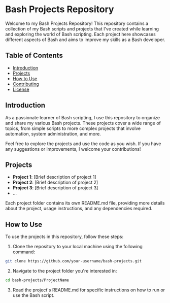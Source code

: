 # Bash Projects Repository
Welcome to my Bash Projects Repository! This repository contains a collection of my Bash scripts and projects that I've created while learning and exploring the world of Bash scripting. Each project here showcases different aspects of Bash and aims to improve my skills as a Bash developer.

## Table of Contents
- [Introduction](#introduction)
- [Projects](#projects)
- [How to Use](#how-to-use)
- [Contributing](#contributing)
- [License](#license)

## Introduction
As a passionate learner of Bash scripting, I use this repository to organize and share my various Bash projects. These projects cover a wide range of topics, from simple scripts to more complex projects that involve automation, system administration, and more.

Feel free to explore the projects and use the code as you wish. If you have any suggestions or improvements, I welcome your contributions!

## Projects

- **Project 1**: [Brief description of project 1]
- **Project 2**: [Brief description of project 2]
- **Project 3**: [Brief description of project 3]
- ...

Each project folder contains its own README.md file, providing more details about the project, usage instructions, and any dependencies required.

## How to Use

To use the projects in this repository, follow these steps:

1. Clone the repository to your local machine using the following command:

```bash
git clone https://github.com/your-username/bash-projects.git
```
2. Navigate to the project folder you're interested in:
```bash
cd bash-projects/ProjectName
```
3. Read the project's README.md for specific instructions on how to run or use the Bash script.

